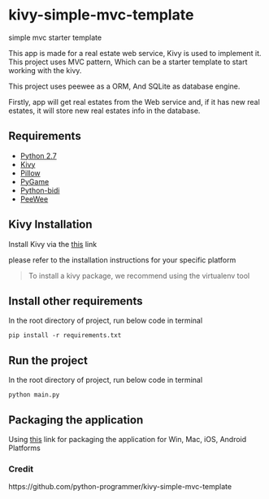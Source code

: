 # kivy-simple-mvc-template
simple mvc starter template

This app is made for a real estate web service, Kivy is used to implement it. This project uses MVC pattern, Which can be a starter template to start working with the kivy.

This project uses peewee as a ORM, And SQLite as database engine.

Firstly, app will get real estates from the Web service and, if it has new real estates, it will store new real estates info in the database.

## Requirements

* [Python 2.7](https://www.python.org/downloads/release/python-2712/)
* [Kivy](https://kivy.org/#home)
* [Pillow](https://python-pillow.org/)
* [PyGame](https://www.pygame.org/news)
* [Python-bidi](https://pypi.python.org/pypi/python-bidi)
* [PeeWee](https://github.com/coleifer/peewee)

## Kivy Installation

Install Kivy via the [this](https://kivy.org/#download) link

please refer to the installation instructions for your specific platform

> To install a kivy package, we recommend using the virtualenv tool

## Install other requirements
In the root directory of project, run below code in terminal

`pip install -r requirements.txt`

## Run the project
In the root directory of project, run below code in terminal

`python main.py`

## Packaging the application
Using [this](https://kivy.org/docs/guide/packaging.html) link for packaging the application for Win, Mac, iOS, Android Platforms

<h3>Credit</h3>
https://github.com/python-programmer/kivy-simple-mvc-template
